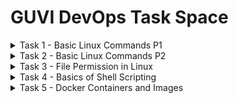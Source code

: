 # GUVI DevOps Task Space

<details> <summary> Task 1 - Basic Linux Commands P1 </summary>
<p>

 Dated : 2022-08-28

 1. Create a text file containing 2 paragraphs. It can be anything. and Use grep command to search based on a particular word, pattern, wildcard (for e.g., search for a name that contains ram like *ram*).
 2. Use cat >> operator to append data at the end of the file.
 3. Use cp command to make a copy of the file.
 4. Use mv command within the same folder to rename the file.
 5. Use mv command to move the file to a different directory User
 6. Type sudo su and go to admistration mode Create a new user.
 7. Play with file permissions on the text file that was just created

 [Output](https://github.com/abhinavbharadwajr/guviWorkspace/blob/master/Task1/Task1Output.txt)
</p>
</details>

<details> <summary> Task 2 - Basic Linux Commands P2 </summary>
<p>

 Dated : 2022-09-10

 Create a file with provided contents. Replace the word "guvi" with "technologies" and take output in new file.

 [Output](https://github.com/abhinavbharadwajr/guviWorkspace/blob/master/Task2/Task2Output.txt)
</p>
</details>

<details> <summary> Task 3 - File Permission in Linux </summary>
<p>

 Dated : 2022-09-11

 1. Create a folder and remove the read, write and execute permission for all users except the file's owner
 2. Create a file with. txt extension. Change the permission set of that file, so that any user can read it, group can read/write and owner can read/write/execute it.
 3. Create 10 files with .txt extension and rename top 5files to .yml extension

 [Output](https://github.com/abhinavbharadwajr/guviWorkspace/blob/master/Task3/Task3Output.txt)
</p>
</details>

<details> <summary> Task 4 - Basics of Shell Scripting </summary>
<p>

 Dated : 2022-10-01

 1. Write a shell script to create 10 files in a directory , and that adds an extension “.new” to all the files in a directory.
 2. Declare two variables NEW_COLOR and OLD_COLOR
        --> If value of NEW_COLOR matches with the OLD_COLOR, then print output "My Shell script is correct and color matches", if NEW_COLOR doesnt match with OLD_COLOR, then print "My shell script is correct but color does not match, else print "My shell Script is wrong"
        
        > Note: Value of NEW_COLOR and OLD_COLOR must be given by user when run time.
 3. Write a shell script program that displays the current time and date.

 [Output](https://github.com/abhinavbharadwajr/guviWorkspace/blob/master/Task4/Task4Output.txt)
</p>
</details>

<details> <summary> Task 5 - Docker Containers and Images </summary>
<p>
 1. Create a docker image that when ran as a container must serve as a static site that displays your name.

 [Docker Image on DockerHub](https://hub.docker.com/repository/docker/abhinavbharadwajr/staticweb)

 [Output](https://github.com/abhinavbharadwajr/guviWorkspace/blob/master/Task4/Task5Output.txt)
</p>
</details>
